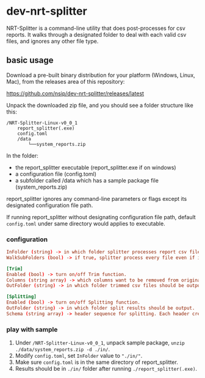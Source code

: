 # dev-nrt-splitter

NRT-Splitter is a command-line utility that does post-processes for csv reports. It walks through a designated folder to deal with each valid csv files, and ignores any other file type.

## basic usage

Download a pre-built binary distribution for your platform (Windows, Linux, Mac), from the releases area of this repository:

https://github.com/nsip/dev-nrt-splitter/releases/latest

Unpack the downloaded zip file, and you should see a folder structure like this:
```
/NRT-Splitter-Linux-v0_0_1
    report_splitter(.exe)
    config.toml
    /data
        └──system_reports.zip
```

In the folder:
-  the report_splitter executable (report_splitter.exe if on windows)
-  a configuration file (config.toml)
-  a subfolder called /data which has a sample package file (system_reports.zip)

report_splitter ignores any command-line parameters or flags except its designated configuration file path.

If running report_splitter without designating configuration file path, default `config.toml` under same directory would applies to executable.

### configuration

```toml
InFolder (string) -> in which folder splitter processes report csv file. 
WalkSubFolders (bool) -> if true, splitter process every file even if in sub-folder; otherwise, it ignores files in sub-folders.

[Trim]
Enabled (bool) -> turn on/off Trim function.
Columns (string array) -> which columns want to be removed from original csv file.
OutFolder (string) -> in which folder trimmed csv files should be output.

[Splitting]
Enabled (bool) -> turn on/off Splitting function.
OutFolder (string) -> in which folder split results should be output.
Schema (string array) -> header sequence for splitting. Each header creates its split category folder. 
```

### play with sample

1. Under `/NRT-Splitter-Linux-v0_0_1`, unpack sample package, `unzip ./data/system_reports.zip -d ./in/`.
2. Modify `config.toml`, set `InFolder` value to `"./in/"`.
3. Make sure `config.toml` is in the same directory of report_splitter.
4. Results should be in `./in/` folder after running `./report_splitter(.exe)`.